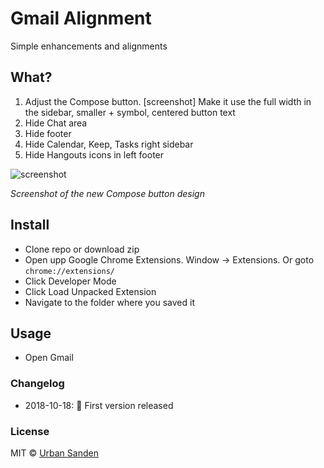 # Gmail Alignment

Simple enhancements and alignments

## What?
1. Adjust the Compose button. [screenshot]
Make it use the full width in the sidebar, smaller + symbol, centered button text
2. Hide Chat area
3. Hide footer
4. Hide Calendar, Keep, Tasks right sidebar
5. Hide Hangouts icons in left footer

![screenshot](https://user-images.githubusercontent.com/307676/47175907-9c4e8b80-d314-11e8-820d-804b7b21546d.png)


*Screenshot of the new Compose button design*

## Install

+ Clone repo or download zip
+ Open upp Google Chrome Extensions. Window → Extensions. Or goto `chrome://extensions/`
+ Click Developer Mode
+ Click Load Unpacked Extension
+ Navigate to the folder where you saved it

## Usage
+ Open Gmail

### Changelog
+ 2018-10-18: 🎉 First version released

### License

MIT © [Urban Sanden](https://twitter.com/urre)
